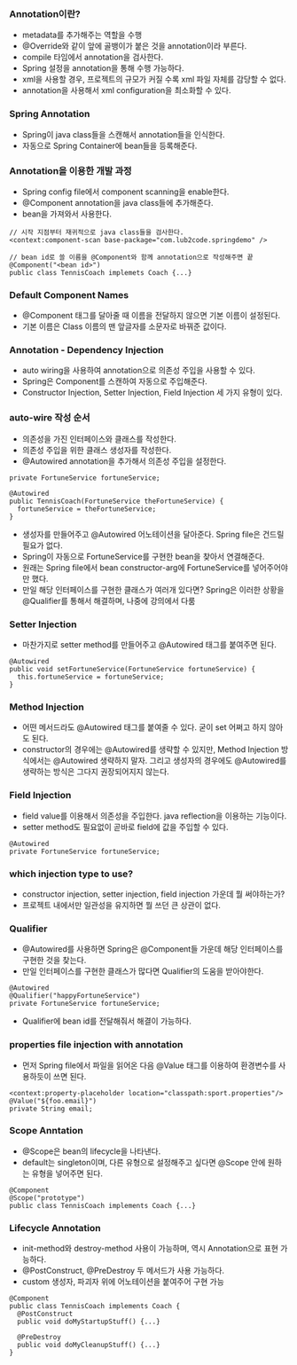 ### Annotation이란?
- metadata를 추가해주는 역할을 수행
- @Override와 같이 앞에 골뱅이가 붙은 것을 annotation이라 부른다.
- compile 타임에서 annotation을 검사한다.
- Spring 설정을 annotation을 통해 수행 가능하다.
- xml을 사용할 경우, 프로젝트의 규모가 커질 수록 xml 파일 자체를 감당할 수 없다.
- annotation을 사용해서 xml configuration을 최소화할 수 있다.

### Spring Annotation
- Spring이 java class들을 스캔해서 annotation들을 인식한다.
- 자동으로 Spring Container에 bean들을 등록해준다.

### Annotation을 이용한 개발 과정
- Spring config file에서 component scanning을 enable한다.
- @Component annotation을 java class들에 추가해준다.
- bean을 가져와서 사용한다.
```
// 시작 지점부터 재귀적으로 java class들을 검사한다.
<context:component-scan base-package="com.lub2code.springdemo" />

// bean id로 쓸 이름을 @Component와 함께 annotation으로 작성해주면 끝
@Component("<bean id>")
public class TennisCoach implemets Coach {...}
```

### Default Component Names
- @Component 태그를 달아줄 때 이름을 전달하지 않으면 기본 이름이 설정된다.
- 기본 이름은 Class 이름의 맨 앞글자를 소문자로 바꿔준 값이다.

### Annotation - Dependency Injection
- auto wiring을 사용하여 annotation으로 의존성 주입을 사용할 수 있다.
- Spring은 Component를 스캔하여 자동으로 주입해준다.
- Constructor Injection, Setter Injection, Field Injection 세 가지 유형이 있다.

### auto-wire 작성 순서
- 의존성을 가진 인터페이스와 클래스를 작성한다.
- 의존성 주입을 위한 클래스 생성자를 작성한다.
- @Autowired annotation을 추가해서 의존성 주입을 설정한다.
```
private FortuneService fortuneService;

@Autowired
public TennisCoach(FortuneService theFortuneService) {
  fortuneService = theFortuneService;
}
```
- 생성자를 만들어주고 @Autowired 어노테이션을 달아준다. Spring file은 건드릴 필요가 없다. 
- Spring이 자동으로 FortuneService를 구현한 bean을 찾아서 연결해준다.
- 원래는 Spring file에서 bean constructor-arg에 FortuneService를 넣어주어야만 했다.
- 만일 해당 인터페이스를 구현한 클래스가 여러개 있다면? Spring은 이러한 상황을 @Qualifier를 통해서 해결하며, 나중에 강의에서 다룸 

### Setter Injection
- 마찬가지로 setter method를 만들어주고 @Autowired 태그를 붙여주면 된다.
```
@Autowired
public void setFortuneService(FortuneService fortuneService) {
  this.fortuneService = fortuneService;
}
```

### Method Injection
- 어떤 메서드라도 @Autowired 태그를 붙여줄 수 있다. 굳이 set 어쩌고 하지 않아도 된다.
- constructor의 경우에는 @Autowired를 생략할 수 있지만, Method Injection 방식에서는 @Autowired 생략하지 말자. 그리고 생성자의 경우에도 @Autowired를 생략하는 방식은 그다지 권장되어지지 않는다.

### Field Injection
- field value를 이용해서 의존성을 주입한다. java reflection을 이용하는 기능이다.
- setter method도 필요없이 곧바로 field에 값을 주입할 수 있다.
```
@Autowired
private FortuneService fortuneService;
```

### which injection type to use?
- constructor injection, setter injection, field injection 가운데 뭘 써야하는가?
- 프로젝트 내에서만 일관성을 유지하면 뭘 쓰던 큰 상관이 없다.

### Qualifier
- @Autowired를 사용하면 Spring은 @Component들 가운데 해당 인터페이스를 구현한 것을 찾는다.
- 만일 인터페이스를 구현한 클래스가 많다면 Qualifier의 도움을 받아야한다.
```
@Autowired
@Qualifier("happyFortuneService")
private FortuneService fortuneService;
```
- Qualifier에 bean id를 전달해줘서 해결이 가능하다.

### properties file injection with annotation
- 먼저 Spring file에서 파일을 읽어온 다음 @Value 태그를 이용하여 환경변수를 사용하듯이 쓰면 된다.
```
<context:property-placeholder location="classpath:sport.properties"/>
@Value("${foo.email}")
private String email;
```

###  Scope Anntation
- @Scope은 bean의 lifecycle을 나타낸다.
- default는 singleton이며, 다른 유형으로 설정해주고 싶다면 @Scope 안에 원하는 유형을 넣어주면 된다.
```
@Component
@Scope("prototype")
public class TennisCoach implements Coach {...}
```

### Lifecycle Annotation
- init-method와 destroy-method 사용이 가능하며, 역시 Annotation으로 표현 가능하다.
- @PostConstruct, @PreDestroy 두 메서드가 사용 가능하다.
- custom 생성자, 파괴자 위에 어노테이션을 붙여주어 구현 가능
```
@Component
public class TennisCoach implements Coach {
  @PostConstruct
  public void doMyStartupStuff() {...}

  @PreDestroy
  public void doMyCleanupStuff() {...}
}
```
